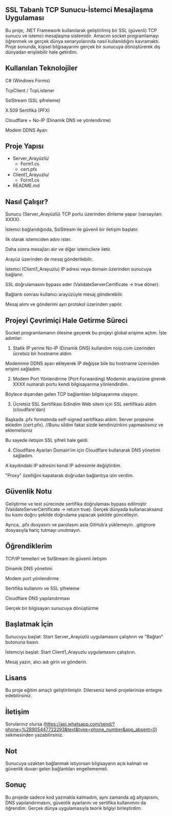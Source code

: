 ## SSL Tabanlı TCP Sunucu-İstemci Mesajlaşma Uygulaması
Bu proje, .NET Framework kullanılarak geliştirilmiş bir SSL (güvenli) TCP sunucu ve istemci mesajlaşma sistemidir. Amacım socket programlamayı öğrenmek ve gerçek dünya senaryolarında nasıl kullanıldığını kavramaktı. Proje sonunda, kişisel bilgisayarımı gerçek bir sunucuya dönüştürerek dış dünyadan erişilebilir hale getirdim.

## Kullanılan Teknolojiler
C# (Windows Forms)

TcpClient / TcpListener

SslStream (SSL şifreleme)

X.509 Sertifika (PFX)

Cloudflare + No-IP (Dinamik DNS ve yönlendirme)

Modem DDNS Ayarı

## Proje Yapısı
- Server_Arayüzlü/
   - Form1.cs
   - cert.pfx
- Client1_Arayuzlu/
   - Form1.cs
- README.md

## Nasıl Çalışır?
  Sunucu (Server_Arayüzlü)
TCP portu üzerinden dinleme yapar (varsayılan: XXXX).

İstemci bağlandığında, SslStream ile güvenli bir iletişim başlatır.

İlk olarak istemciden adını ister.

Daha sonra mesajları alır ve diğer istemcilere iletir.

Arayüz üzerinden de mesaj gönderilebilir.

 İstemci (Client1_Arayuzlu)
IP adresi veya domain üzerinden sunucuya bağlanır.

SSL doğrulamasını bypass eder (ValidateServerCertificate → true döner).

Bağlantı sonrası kullanıcı arayüzüyle mesaj gönderebilir.

Mesaj alımı ve gönderimi ayrı protokol üzerinden yapılır.

## Projeyi Çevrimiçi Hale Getirme Süreci
Socket programlamanın ötesine geçerek bu projeyi global erişime açtım. İşte adımlar:

1. Statik IP yerine No-IP (Dinamik DNS) kullandım
noip.com üzerinden ücretsiz bir hostname aldım

Modemime DDNS ayarı ekleyerek IP değişse bile bu hostname üzerinden erişimi sağladım.

2. Modem Port Yönlendirme (Port Forwarding)
Modemin arayüzüne girerek XXXX numaralı portu kendi bilgisayarıma yönlendirdim.

Böylece dışarıdan gelen TCP bağlantıları bilgisayarıma ulaşıyor.

3. Ücretsiz SSL Sertifikası Edindim
Web sitem için SSL sertifikası aldım (cloudfare'dan)

Başkada .pfx formatında self-signed sertifikası aldım. Server projesine ekledim (cert.pfx). //Bunu sildim fakat sizde kendinizinkini yapmaslısınız ve eklemelisiniz

Bu sayede iletişim SSL şifreli hale geldi.

4. Cloudflare Ayarları
Domain’im için Cloudflare kullanarak DNS yönetimi sağladım.

A kaydındaki IP adresini kendi IP adresimle değiştirdim.

"Proxy" özelliğini kapatarak doğrudan bağlantıya izin verdim.

## Güvenlik Notu
Geliştirme ve test sürecinde sertifika doğrulaması bypass edilmiştir (ValidateServerCertificate → return true). Gerçek dünyada kullanacaksanız bu kısmı doğru şekilde doğrulama yapacak şekilde güncelleyin.

Ayrıca, .pfx dosyasını ve parolasını asla GitHub’a yüklemeyin. .gitignore dosyasıyla hariç tutmayı unutmayın.

## Öğrendiklerim
TCP/IP temelleri ve SslStream ile güvenli iletişim

Dinamik DNS yönetimi

Modem port yönlendirme

Sertifika kullanımı ve SSL şifreleme

Cloudflare DNS yapılandırması

Gerçek bir bilgisayarı sunucuya dönüştürme

## Başlatmak İçin

Sunucuyu başlat:
Start Server_Arayüzlü uygulamasını çalıştırın ve "Bağlan" butonuna basın.

İstemciyi başlat:
Start Client1_Arayuzlu uygulamasını çalıştırın.

Mesaj yazın, alıcı adı girin ve gönderin.
## Lisans
Bu proje eğitim amaçlı geliştirilmiştir. Dilerseniz kendi projelerinize entegre edebilirsiniz.

## İletişim
Sorularınız olursa (https://api.whatsapp.com/send/?phone=%2B905447722293&text&type=phone_number&app_absent=0) sekmesinden yazabilirsiniz.

## Not
Sunucuya uzaktan bağlanmak istiyorsan bilgisayarın açık kalmalı ve güvenlik duvarı gelen bağlantıları engellememeli.

## Sonuç
Bu projede sadece kod yazmakla kalmadım, aynı zamanda ağ altyapısını, DNS yapılandırmasını, güvenlik ayarlarını ve sertifika kullanımını da öğrendim. Gerçek dünya uygulamasıyla teorik bilgiyi birleştirdim.
